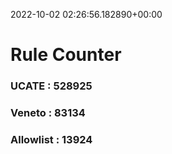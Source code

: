 2022-10-02 02:26:56.182890+00:00
# Rule Counter 
 ### UCATE : 528925

 ### Veneto : 83134

 ### Allowlist : 13924
